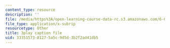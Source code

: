 ```yaml
---
content_type: resource
description: ''
file: /media/https%3A/open-learning-course-data-rc.s3.amazonaws.com/6-006-introduction-to-algorithms-fall-2011/3335157381275a5c9d5d3b2f2ad41db5_PptQgy89cN8.vtt
file_type: application/x-subrip
resourcetype: Other
title: 3play caption file
uid: 33351573-8127-5a5c-9d5d-3b2f2ad41db5
---
```

